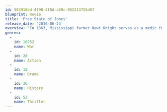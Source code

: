 ```yaml
---
id: 583916bd-4f98-4f8d-a39c-952213755d07
blueprint: movie
title: 'Free State of Jones'
release_date: '2016-06-24'
overview: 'In 1863, Mississippi farmer Newt Knight serves as a medic for the Confederate Army. Opposed to slavery, Knight would rather help the wounded than fight the Union. After his nephew dies in battle, Newt returns home to Jones County to safeguard his family but is soon branded an outlaw deserter. Forced to flee, he finds refuge with a group of runaway slaves hiding out in the swamps. Forging an alliance with the slaves and other farmers, Knight leads a rebellion that would forever change history.'
genres:
  -
    id: 10752
    name: War
  -
    id: 28
    name: Action
  -
    id: 18
    name: Drama
  -
    id: 36
    name: History
  -
    id: 53
    name: Thriller
---
```

